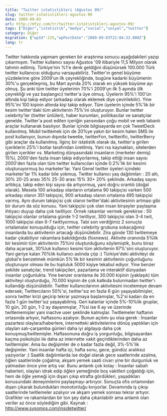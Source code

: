 ```yaml
---
title: "Twitter istatistikleri (Ağustos 09)"
slug: twitter-istatistikleri-agustos-09
date: 2009-09-03
url: http://mfyz.com/tr/twitter-istatistikleri-agustos-09/
tags: ["Diğer","istatistik","medya","social","sosyal","twitter"]
category: Diğer
migration: {"wpId":225,"wpPostDate":"2009-09-03T22:04:33.000Z"}
lang: tr
---
```


Twitter hakkında yapmam gereken bir araştırma sonucu aşağıdakileri yazıp çıkarmışım. Twitter kullanıcı sayısı Ağustos '09 itibariyle 11,5 Milyon olarak tahmin edilmiş. Türkiye'nin %1'e denk geldiğini düşünürsek 100.000 Türk twitter kullanıcısı olduğunu varsayabiliriz. Twitter'ın genel büyüme yüzdelerine göre 2009'un ilk çeyrekliğinde, bugüne kadarki büyümenin 30%'u gerçekleşmiş, bu Mart ayında 20% olarak en yüksek büyüme ayı olmuş. Şu anki tüm twitter üyelerinin 70%'i 2009'un ilk 5 ayında (ilk çeyrekliği ve yaz başlangıcı) twitter'a üye olmuş. Üyelerin 95%'i 100'ün altında kişi takip ediyor (arkadaşı olarak eklemek diye çevirilebilir). Yine 95%'ini 100 kişinin altında kişi takip ediyor. Tüm üyelerin içinde 5%'lik bir kesim twitter'daki tüm aktivitenin 75%'ini oluşturuyor. Bunlar twitter celebrity'ler (tiwtter ünlüleri), haber kurumları, politikacılar ve sanatçılar genelde. Twitter'a post edilen içeriğin yarısından çoğu mobil ve web tabanlı araçlar kullanarak basılıyor. Bunlar içinde bilgisayarda en çok TweetDeck kullanılmış. Mobil twitlemek için de 20%ye yakın bir kesim halen SMS ile post kullanıyor, bunun dışında tweetie, twitterFon, twitterific, twitterBerry gibi araçlar da kullanılmış. İlginç bir istatistik olarak da, twitter'a girilen içeriklerin 25%'i botlar tarafından üretilmiş. Yani rss kaynakları, sitelerden girilen içerikler vs. Marketing dünyasındaki insanların (merketer demiş) 15%i, 2000'den fazla insan takip ediyorlarmış, takip ettiği insan sayısı 2000'den fazla olan tüm twitter kullanıcıları içinde 0.2%'lik bir kesimi oluşturuyormuş bu marketer'lar. Yani Genel twitter üyeleri içindeki marketer'lar 1% kadar bile yokmuş. Twitter kullanıcı yaş dağılımları : 20 altı, 30% 20-25 arası 35% 25-30 arası 15% 30+ 20% şeklinde. Arkadaş sayısı arttıkça, takip eden kişi sayısı da artıyormuş, yani doğru orantılı (doğal olarak). Mesela 100 arkadaşı olanların ortalama 90 takipçisi varken 500 arkadaşı olanın 351 takipçisi, 900 arkadaşı olanın ortalama 495 takipçisi varmış. Aynı durum takipçisi çok olanın twitter'daki aktivitesinin artması gibi bir durum da söz konusu. Yani takipçisi çok olan insan birşeyler paylaşma ihtiyacı duyup daha çok twitliyor. Örnek rakamlar vermek gerekirse : 50 takipçisi olanlar ortalama günde 1-2 twitliyor, 300 takipçisi olan 3-4 twit, 1000 takipçisi olan 6-7 twitliyormuş. Tabi son verdiğimiz 2 sonuçta ortalamalar konuşulduğu için, twitter celebrity grubuna sokacağımız insanlarda bu aktivitenin artacağı düşünülebilir. Zira günde 130 twitlemeye kadar çıkabiliyor rakamlara bakıldığında (foxnews). Aktivite oranında 5%lik bir kesimin tüm aktivitenin 75%ini oluşturduğunu söylemiştik, bunu biraz daha açarsak, 30%luk kullanıcı kesimi tüm aktivitenin 97%'sini oluşturuyor. Yani geriye kalan 70%lik kullanıcı aslında çöp :) Türkiye'deki aktiviteyi de global'e benzetmek mümkün 5%'lik bir kesimin aktivitenin çoğunluğunu oluşturuyor olması ile bu topluluk 5000 kişiye tekabul ediyor. Yine benzer şekilde sanatçılar, trend takipçileri, pazarlama ve interaktif dünyadan insanlar çoğunlukta. Yine benzer oranlama ile 30.000 kişinin (yaklaşık) tüm aktiviteyi oluşturduğu, 70.000 kişinin de çok katkıda bulunmadan twitter'ı kullandığı düşünülebilir. Twitter kullanıcılarının aktivitesini incelemeye devam edersek; Twittercıların 50%'si, twitter'sız en fazla 6 gün yaşayabilmişler, sonra twitter krizi geçirip tekrar yazmaya başlamışlar, %2'si kadarı da en fazla 1 gün twitter'sız yaşayabilmiş. Geri kalanlar içinde 5%-10%lik gruplar, 10 gün, 20 gün, 1-2 ay dayanmışlar, 7%si ise 6 ay ve üzerinde twitlememişler yani inactve user şeklinde kalmışlar. Twitlemeler haftanın ortasında artıyor, haftasonu azalıyor. Bunun açılımı şu olsa gerek : İnsanlar pazartesi olaylara/haberlere, internetteki aktivitelerine dönüş yaptıkları için olayları salı-çarşamba günleri daha iyi algılayıp daha çok konuşmuş/twitlemişler. Haftasonuna doğru iş yorgunluğu, bilgisayardan kaçma psikolojisi ile daha az internette vakit geçirdiklerinden daha az twitlemişler. Ama bu değişimler de o kadar fazla değil, 3%-5%'lik değişimler. Yani insanlar hafta içi, hafta sonu, gece, gündüz aralıksız yazıyorlar :) Saatlik dağılımlarda ise doğal olarak gece saatlerinde azalma, öğlen saatlerinde çoğalma, akşam yemek saati civarı yine bir durgunluk ve yatmadan önce yine artış var. Bunu anlamk çok kolay : İnsanlar sabah haberleri, olayları idrak edip öğlen yemeğinde boş vakitleri çoğaldığı için, hem de öğle yemeği için dışarı çıkıp etrafta gördükleri, yaşadıkları konusundaki deneyimlerini paylaşmayı artırıyor. Sonuçta ofis ortamından dışarı çıkarak bulundukları monotonluğu kırıyorlar. Devamında iş çıkışı saatlerinde twitlemeler azalıyor ve akşam yemek sonrası tekrar artıyor. Grafikler ve rakamlardan bir ton şey daha çıkarılabilir ama anlamlı olan veriler az önce söylediğim gibi. Kaynak : http://www.sysomos.com/insidetwitter/